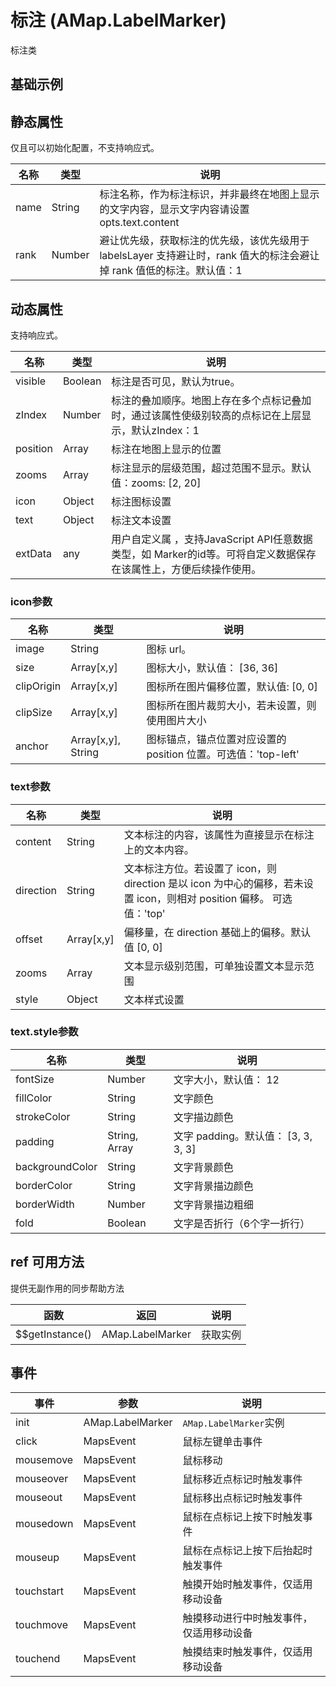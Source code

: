 # 标注 (AMap.LabelMarker)
标注类

## 基础示例

<vuep template="#example"></vuep>

<script v-pre type="text/x-template" id="example">

  <template>
    <div class="amap-page-container">
      <el-amap  :zoom="zoom" :center="center" class="amap-demo">
        <el-amap-layer-labels>
          <el-amap-label-marker :visible="labelOptions.visible" :position="labelOptions.position" :text="labelOptions.text" :icon="labelOptions.icon" @click="clickMarker"></el-amap-label-marker>
        </el-amap-layer-labels>
      </el-amap>
      <div class="toolbar">
        <button type="button" name="button" @click="toggleVisible">{{labelOptions.visible ? '隐藏标注' : '显示标注'}}</button>
        <button type="button" name="button" @click="changePosition">改变标注位置</button>
      </div>
    </div>
  </template>

  <style>
    .amap-demo {
      height: 300px;
    }
  </style>

  <script>
    module.exports = {
      name: 'amap-page',
      data() {
        return {
          zoom: 14,
          center: [121.5273285, 31.21515044],
          labelOptions: {
            visible: true,
            position: [121.5495395, 31.21515044],
            text: {
              content: '测试content',
              direction: 'right',
              style: {
                  fontSize: 15,
                  fillColor: '#fff',
                  strokeColor: 'rgba(255,0,0,0.5)',
                  strokeWidth: 2,
                  padding: [3, 10],
                  backgroundColor: 'yellow',
                  borderColor: '#ccc',
                  borderWidth: 3,
              }
            },
            icon: {
              image: 'https://a.amap.com/jsapi_demos/static/images/poi-marker.png',
              anchor: 'bottom-center',
              size: [25, 34],
              clipOrigin: [459, 92],
              clipSize: [50, 68]
            }
          }
        };
      },
      methods: {
        changePosition() {
          let position = this.labelOptions.position;
          this.labelOptions.position = [position[0] + 0.002, position[1] - 0.002];
        },
        toggleVisible() {
          this.labelOptions.visible = !this.labelOptions.visible;
        },
        clickMarker(){
          alert('点击了标号')
        },
      }
    };
  </script>

</script>


## 静态属性
仅且可以初始化配置，不支持响应式。

名称 | 类型 | 说明
---|---|---|
name  | String | 标注名称，作为标注标识，并非最终在地图上显示的文字内容，显示文字内容请设置 opts.text.content
rank  | Number | 避让优先级，获取标注的优先级，该优先级用于 labelsLayer 支持避让时，rank 值大的标注会避让掉 rank 值低的标注。默认值：1

## 动态属性
支持响应式。

名称 | 类型 | 说明
---|---|---|
visible | Boolean | 标注是否可见，默认为true。
zIndex | Number | 标注的叠加顺序。地图上存在多个点标记叠加时，通过该属性使级别较高的点标记在上层显示，默认zIndex：1
position | Array | 标注在地图上显示的位置
zooms | Array | 标注显示的层级范围，超过范围不显示。默认值：zooms: [2, 20]
icon | Object | 标注图标设置
text  | Object | 标注文本设置
extData | any | 用户自定义属 ，支持JavaScript API任意数据类型，如 Marker的id等。可将自定义数据保存在该属性上，方便后续操作使用。

### icon参数
名称 | 类型 | 说明
---|---|---|
image | String | 图标 url。
size | Array[x,y] | 图标大小，默认值： [36, 36]
clipOrigin | Array[x,y] | 图标所在图片偏移位置，默认值: [0, 0]
clipSize | Array[x,y] | 图标所在图片裁剪大小，若未设置，则使用图片大小
anchor | Array[x,y], String | 图标锚点，锚点位置对应设置的 position 位置。可选值：'top-left'| 'top-center'|'top-right'|'middle-left'|'center'| 'middle-right'| 'bottom-left'| 'bottom-center'| 'bottom-right' 。默认值：'top-left'。

### text参数
名称 | 类型 | 说明
---|---|---|
content | String | 文本标注的内容，该属性为直接显示在标注上的文本内容。
direction | String | 文本标注方位。若设置了 icon，则 direction 是以 icon 为中心的偏移，若未设置 icon，则相对 position 偏移。 可选值：'top'|'right'|'bottom'|'left'|'center'。默认值: right
offset | Array[x,y] | 偏移量，在 direction 基础上的偏移。默认值 [0, 0]
zooms | Array | 文本显示级别范围，可单独设置文本显示范围
style | Object | 文本样式设置

### text.style参数
名称 | 类型 | 说明
---|---|---|
fontSize | Number | 文字大小，默认值： 12
fillColor | String | 文字颜色
strokeColor | String | 文字描边颜色
padding | String, Array | 文字 padding。默认值： [3, 3, 3, 3]
backgroundColor | String | 文字背景颜色
borderColor | String | 文字背景描边颜色
borderWidth | Number | 文字背景描边粗细
fold | Boolean | 文字是否折行（6个字一折行）


## ref 可用方法
提供无副作用的同步帮助方法

函数 | 返回 | 说明
---|---|---|
$$getInstance() | AMap.LabelMarker | 获取实例

## 事件

事件 | 参数 | 说明
---|---|---|
init | AMap.LabelMarker | `AMap.LabelMarker`实例
click | MapsEvent | 鼠标左键单击事件
mousemove | MapsEvent | 鼠标移动
mouseover | MapsEvent | 鼠标移近点标记时触发事件
mouseout | MapsEvent | 鼠标移出点标记时触发事件
mousedown | MapsEvent | 鼠标在点标记上按下时触发事件
mouseup | MapsEvent | 鼠标在点标记上按下后抬起时触发事件
touchstart | MapsEvent | 触摸开始时触发事件，仅适用移动设备
touchmove | MapsEvent | 触摸移动进行中时触发事件，仅适用移动设备
touchend | MapsEvent | 触摸结束时触发事件，仅适用移动设备
